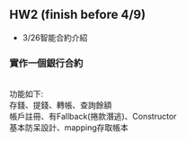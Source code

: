 HW2 (finish before 4/9)
-----

- 3/26智能合約介紹

### 實作一個銀行合約
<br>功能如下:
<br>存錢、提錢、轉帳、查詢餘額
<br>帳戶註冊、有Fallback(捲款潛逃)、Constructor
<br>基本防呆設計、mapping存取帳本



